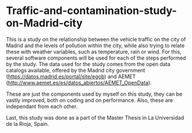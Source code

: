# Traffic-and-contamination-study-on-Madrid-city

This is a study on the relationship between the vehicle traffic on the city of Madrid and the levels of pollution within the city, while also trying to relate these with weather variables, such as temperature, rain or wind. For this, several software components will be used for each of the steps performed by the study. The data used for the study comes from the open data catalogs available, offered by the Madrid city government (https://datos.madrid.es/portal/site/egob) and AEMET (http://www.aemet.es/es/datos_abiertos/AEMET_OpenData).

These are just the components used by myself on this study, they can be vastly improved, both on coding and on performance. Also, these are independant from each other.

Last, this study was done as a part of the Master Thesis in La Universidad de la Rioja, Spain.
